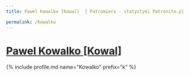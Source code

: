 ```yaml
---
title: Pawel Kowalko [Kowal]  | Patromierz - statystyki Patronite.pl

permalink: /Kowalko
---
```


# [Pawel Kowalko [Kowal] ](https://patronite.pl/Kowalko)

{% include profile.md name="Kowalko" prefix="k" %}
